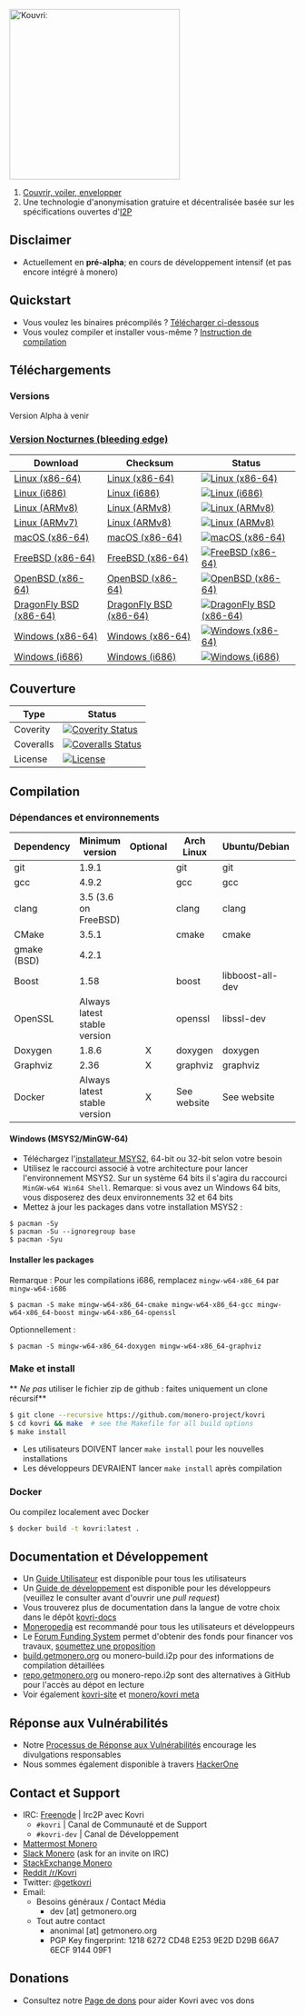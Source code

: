 [<img width="300" src="https://static.getmonero.org/images/kovri/logo.png" alt="ˈKoʊvriː" />](https://github.com/monero-project/kovri)

1. [Couvrir, voiler, envelopper](https://fr.wikipedia.org/wiki/Esperanto)
2. Une technologie d'anonymisation gratuire et décentralisée basée sur les spécifications ouvertes d'[I2P](https://getmonero.org/resources/moneropedia/i2p.html)

## Disclaimer
- Actuellement en **pré-alpha**; en cours de développement intensif (et pas encore intégré à monero)

## Quickstart

- Vous voulez les binaires précompilés ? [Télécharger ci-dessous](#telechargements)
- Vous voulez compiler et installer vous-même ? [Instruction de compilation](#compilation)

## Téléchargements

### Versions

Version Alpha à venir

### [Version Nocturnes (bleeding edge)](https://build.getmonero.org/waterfall)

| Download | Checksum | Status |
| -------- | -------- | ------ |
| [Linux (x86-64)](https://build.getmonero.org/downloads/kovri-latest-linux-amd64.tar.bz2) | [Linux (x86-64)](https://build.getmonero.org/downloads/kovri-latest-linux-amd64.tar.bz2.sha256sum.txt) | [![Linux (x86-64)](https://build.getmonero.org/png?builder=kovri-static-ubuntu-amd64)](https://build.getmonero.org/builders/kovri-static-ubuntu-amd64) |
| [Linux (i686)](https://build.getmonero.org/downloads/kovri-latest-linux-i686.tar.bz2) | [Linux (i686)](https://build.getmonero.org/downloads/kovri-latest-linux-i686.tar.bz2.sha256sum.txt) | [![Linux (i686)](https://build.getmonero.org/png?builder=kovri-static-ubuntu-i686)](https://build.getmonero.org/builders/kovri-static-ubuntu-i686) |
| [Linux (ARMv8)](https://build.getmonero.org/downloads/kovri-latest-linux-armv8.tar.bz2) | [Linux (ARMv8)](https://build.getmonero.org/downloads/kovri-latest-linux-armv8.tar.bz2.sha256sum.txt) | [![Linux (ARMv8)](https://build.getmonero.org/png?builder=kovri-static-debian-arm8)](https://build.getmonero.org/builders/kovri-static-debian-arm8) |
| [Linux (ARMv7)](https://build.getmonero.org/downloads/kovri-latest-linux-armv7.tar.bz2) | [Linux (ARMv8)](https://build.getmonero.org/downloads/kovri-latest-linux-armv7.tar.bz2.sha256sum.txt) | [![Linux (ARMv8)](https://build.getmonero.org/png?builder=kovri-static-ubuntu-arm7)](https://build.getmonero.org/builders/kovri-static-ubuntu-) |
| [macOS (x86-64)](https://build.getmonero.org/downloads/kovri-latest-osx-10.13.tar.bz2) | [macOS (x86-64)](https://build.getmonero.org/downloads/kovri-latest-osx-10.13.tar.bz2.sha256sum.txt) | [![macOS (x86-64)](https://build.getmonero.org/png?builder=kovri-static-osx)](https://build.getmonero.org/builders/kovri-static-osx) |
| [FreeBSD (x86-64)](https://build.getmonero.org/downloads/kovri-latest-freebsd-amd64.tar.bz2) | [FreeBSD (x86-64)](https://build.getmonero.org/downloads/kovri-latest-freebsd-amd64.tar.bz2.sha256sum.txt) | [![FreeBSD (x86-64)](https://build.getmonero.org/png?builder=kovri-static-freebsd64)](https://build.getmonero.org/builders/kovri-static-freebsd64) |
| [OpenBSD (x86-64)](https://build.getmonero.org/downloads/kovri-latest-openbsd-amd64.tar.bz2) | [OpenBSD (x86-64)](https://build.getmonero.org/downloads/kovri-latest-openbsd-amd64.tar.bz2.sha256sum.txt) | [![OpenBSD (x86-64)](https://build.getmonero.org/png?builder=kovri-static-openbsd-amd64)](https://build.getmonero.org/builders/kovri-static-openbsd-amd64) |
| [DragonFly BSD (x86-64)](https://build.getmonero.org/downloads/kovri-latest-dragonflybsd-4.6.tar.bz2) | [DragonFly BSD (x86-64)](https://build.getmonero.org/downloads/kovri-latest-dragonflybsd-4.6.tar.bz2.sha256sum.txt) | [![DragonFly BSD (x86-64)](https://build.getmonero.org/png?builder=kovri-static-dragonflybsd-amd64)](https://build.getmonero.org/builders/kovri-static-dragonflybsd-amd64) |
| [Windows (x86-64)](https://build.getmonero.org/downloads/kovri-latest-win64.exe) | [Windows (x86-64)](https://build.getmonero.org/downloads/kovri-latest-win64.exe.sha256sum.txt) | [![Windows (x86-64)](https://build.getmonero.org/png?builder=kovri-static-win64)](https://build.getmonero.org/builders/kovri-static-win64) |
| [Windows (i686)](https://build.getmonero.org/downloads/kovri-latest-win32.exe) | [Windows (i686)](https://build.getmonero.org/downloads/kovri-latest-win32.exe.sha256sum.txt) | [![Windows (i686)](https://build.getmonero.org/png?builder=kovri-static-win32)](https://build.getmonero.org/builders/kovri-static-win32) |

## Couverture

| Type      | Status |
|-----------|--------|
| Coverity  | [![Coverity Status](https://scan.coverity.com/projects/7621/badge.svg)](https://scan.coverity.com/projects/7621/)
| Coveralls | [![Coveralls Status](https://coveralls.io/repos/github/monero-project/kovri/badge.svg?branch=master)](https://coveralls.io/github/monero-project/kovri?branch=master)
| License   | [![License](https://img.shields.io/badge/license-BSD3-blue.svg)](https://opensource.org/licenses/BSD-3-Clause)

## Compilation

### Dépendances et environnements

| Dependency          | Minimum version              | Optional | Arch Linux  | Ubuntu/Debian    | macOS (Homebrew) | FreeBSD       | OpenBSD     |
| ------------------- | ---------------------------- |:--------:| ----------- | ---------------- | ---------------- | ------------- | ----------- |
| git                 | 1.9.1                        |          | git         | git              | git              | git           | git         |
| gcc                 | 4.9.2                        |          | gcc         | gcc              |                  |               |             |
| clang               | 3.5 (3.6 on FreeBSD)         |          | clang       | clang            | clang (Apple)    | clang36       | llvm        |
| CMake               | 3.5.1                        |          | cmake       | cmake            | cmake            | cmake         | cmake       |
| gmake (BSD)         | 4.2.1                        |          |             |                  |                  | gmake         | gmake       |
| Boost               | 1.58                         |          | boost       | libboost-all-dev | boost            | boost-libs    | boost       |
| OpenSSL             | Always latest stable version |          | openssl     | libssl-dev       | openssl          | openssl       | openssl     |
| Doxygen             | 1.8.6                        |    X     | doxygen     | doxygen          | doxygen          | doxygen       | doxygen     |
| Graphviz            | 2.36                         |    X     | graphviz    | graphviz         | graphviz         | graphviz      | graphviz    |
| Docker              | Always latest stable version |    X     | See website | See website      | See website      | See website   | See website |

#### Windows (MSYS2/MinGW-64)
* Téléchargez l'[installateur MSYS2](http://msys2.github.io/), 64-bit ou 32-bit selon votre besoin
* Utilisez le raccourci associé à votre architecture pour lancer l'environnement MSYS2. Sur un système 64 bits il s'agira du raccourci `MinGW-w64 Win64 Shell`. Remarque: si vous avez un Windows 64 bits, vous disposerez des deux environnements 32 et 64 bits
* Mettez à jour les packages dans votre installation MSYS2 :

```shell
$ pacman -Sy
$ pacman -Su --ignoregroup base
$ pacman -Syu
```

#### Installer les packages

Remarque : Pour les compilations i686, remplacez `mingw-w64-x86_64` par `mingw-w64-i686`

`$ pacman -S make mingw-w64-x86_64-cmake mingw-w64-x86_64-gcc mingw-w64-x86_64-boost mingw-w64-x86_64-openssl`

Optionnellement :

`$ pacman -S mingw-w64-x86_64-doxygen mingw-w64-x86_64-graphviz`

### Make et install

** *Ne pas* utiliser le fichier zip de github : faites uniquement un clone récursif**

```bash
$ git clone --recursive https://github.com/monero-project/kovri
$ cd kovri && make  # see the Makefile for all build options
$ make install
```

- Les utilisateurs DOIVENT lancer `make install` pour les nouvelles installations
- Les développeurs DEVRAIENT lancer `make install` après compilation

### Docker

Ou compilez localement avec Docker

```bash
$ docker build -t kovri:latest .
```

## Documentation et Développement
- Un [Guide Utilisateur](https://github.com/monero-project/kovri-docs/blob/master/i18n/fr/user_guide.md) est disponible pour tous les utilisateurs
- Un [Guide de développement](https://github.com/monero-project/kovri-docs/blob/master/i18n/fr/developer_guide.md) est disponible pour les développeurs (veuillez le consulter avant d'ouvrir une *pull request*)
- Vous trouverez plus de documentation dans la langue de votre choix dans le dépôt [kovri-docs](https://github.com/monero-project/kovri-docs/)
- [Moneropedia](https://getmonero.org/knowledge-base/moneropedia/kovri) est recommandé pour tous les utilisateurs et développeurs
- Le [Forum Funding System](https://forum.getmonero.org/8/funding-required) permet d'obtenir des fonds pour financer vos travaux, [soumettez une proposition](https://forum.getmonero.org/7/open-tasks/2379/forum-funding-system-ffs-sticky)
- [build.getmonero.org](https://build.getmonero.org/) ou monero-build.i2p pour des informations de compilation détaillées
- [repo.getmonero.org](https://repo.getmonero.org/monero-project/kovri) ou monero-repo.i2p sont des alternatives à GitHub pour l'accès au dépot en lecture
- Voir également [kovri-site](https://github.com/monero-project/kovri-site) et [monero/kovri meta](https://github.com/monero-project/meta)

## Réponse aux Vulnérabilités
- Notre [Processus de Réponse aux Vulnérabilités](https://github.com/monero-project/meta/blob/master/VULNERABILITY_RESPONSE_PROCESS.md) encourage les divulgations responsables
- Nous sommes également disponible à travers [HackerOne](https://hackerone.com/monero)

## Contact et Support
- IRC: [Freenode](https://webchat.freenode.net/) | Irc2P avec Kovri
  - `#kovri` | Canal de Communauté et de Support
  - `#kovri-dev` | Canal de Développement
- [Mattermost Monero](https://mattermost.getmonero.org/)
- [Slack Monero](https://monero.slack.com/) (ask for an invite on IRC)
- [StackExchange Monero](https://monero.stackexchange.com/)
- [Reddit /r/Kovri](https://www.reddit.com/r/Kovri/)
- Twitter: [@getkovri](https://twitter.com/getkovri)
- Email:
  - Besoins généraux / Contact Média
    - dev [at] getmonero.org
  - Tout autre contact
    - anonimal [at] getmonero.org
    - PGP Key fingerprint: 1218 6272 CD48 E253 9E2D  D29B 66A7 6ECF 9144 09F1

## Donations
- Consultez notre [Page de dons](https://getmonero.org/getting-started/donate/) pour aider Kovri avec vos dons
